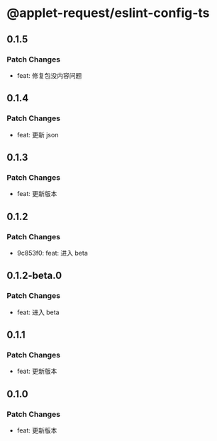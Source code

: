 # @applet-request/eslint-config-ts

## 0.1.5

### Patch Changes

- feat: 修复包没内容问题

## 0.1.4

### Patch Changes

- feat: 更新 json

## 0.1.3

### Patch Changes

- feat: 更新版本

## 0.1.2

### Patch Changes

- 9c853f0: feat: 进入 beta

## 0.1.2-beta.0

### Patch Changes

- feat: 进入 beta

## 0.1.1

### Patch Changes

- feat: 更新版本

## 0.1.0

### Patch Changes

- feat: 更新版本
